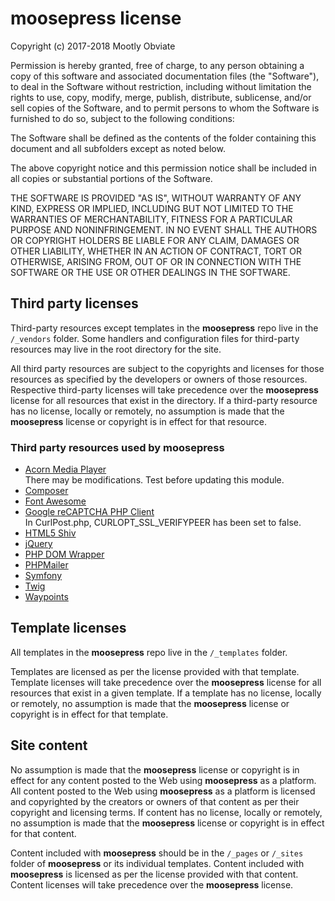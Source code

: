 # moosepress license

Copyright (c) 2017-2018 Mootly Obviate

Permission is hereby granted, free of charge, to any person obtaining a copy of this software and associated documentation files (the "Software"), to deal in the Software without restriction, including without limitation the rights to use, copy, modify, merge, publish, distribute, sublicense, and/or sell copies of the Software, and to permit persons to whom the Software is furnished to do so, subject to the following conditions:

The Software shall be defined as the contents of the folder containing this document and all subfolders except as noted below.

The above copyright notice and this permission notice shall be included in all copies or substantial portions of the Software.

THE SOFTWARE IS PROVIDED "AS IS", WITHOUT WARRANTY OF ANY KIND, EXPRESS OR IMPLIED, INCLUDING BUT NOT LIMITED TO THE WARRANTIES OF MERCHANTABILITY, FITNESS FOR A PARTICULAR PURPOSE AND NONINFRINGEMENT. IN NO EVENT SHALL THE AUTHORS OR COPYRIGHT HOLDERS BE LIABLE FOR ANY CLAIM, DAMAGES OR OTHER LIABILITY, WHETHER IN AN ACTION OF CONTRACT, TORT OR OTHERWISE, ARISING FROM, OUT OF OR IN CONNECTION WITH THE SOFTWARE OR THE USE OR OTHER DEALINGS IN THE SOFTWARE.

## Third party licenses

Third-party resources except templates in the **moosepress** repo live in the `/_vendors` folder. Some handlers and configuration files for third-party resources may live in the root directory for the site.

All third party resources are subject to the copyrights and licenses for those resources as specified by the developers or owners of those resources. Respective third-party licenses will take precedence over the **moosepress** license for all resources that exist in the  directory. If a third-party resource has no license, locally or remotely, no assumption is made that the **moosepress** license or copyright is in effect for that resource.

### Third party resources used by moosepress

-   [Acorn Media Player](https://ghinda.net/acornmediaplayer/)<br />There may be modifications. Test before updating this module.
-   [Composer](https://github.com/composer/composer/blob/master/LICENSE)
-   [Font Awesome](http://fontawesome.io/license/)
-   [Google reCAPTCHA PHP Client](https://github.com/google/recaptcha)<br />In CurlPost.php, CURLOPT_SSL_VERIFYPEER has been set to false.
-   [HTML5 Shiv](https://github.com/aFarkas/html5shiv/blob/master/MIT%20and%20GPL2%20licenses.md)
-   [jQuery](https://github.com/jquery/jquery/blob/master/LICENSE.txt)
-   [PHP DOM Wrapper](https://travis-ci.org/scotteh/php-dom-wrapper)
-   [PHPMailer](https://github.com/PHPMailer/PHPMailer)
-   [Symfony](https://symfony.com/license)
-   [Twig](https://twig.sensiolabs.org/license)
-   [Waypoints](https://github.com/imakewebthings/waypoints/blob/master/licenses.txt)

## Template licenses

All templates in  the **moosepress** repo live in the `/_templates` folder.

Templates are licensed as per the license provided with that template. Template licenses will take precedence over the **moosepress** license for all resources that exist in a given template. If a template has no license, locally or remotely, no assumption is made that the **moosepress** license or copyright is in effect for that template.

## Site content

No assumption is made that the **moosepress** license or copyright is in effect for any content posted to the Web using **moosepress** as a platform. All content posted to the Web using **moosepress** as a platform is licensed and copyrighted by the creators or owners of that content as per their copyright and licensing terms. If content has no license, locally or remotely, no assumption is made that the **moosepress** license or copyright is in effect for that content.

Content included with **moosepress** should be in the `/_pages` or `/_sites` folder of **moosepress** or its individual templates. Content included with **moosepress** is licensed as per the license provided with that content. Content licenses will take precedence over the **moosepress** license.
